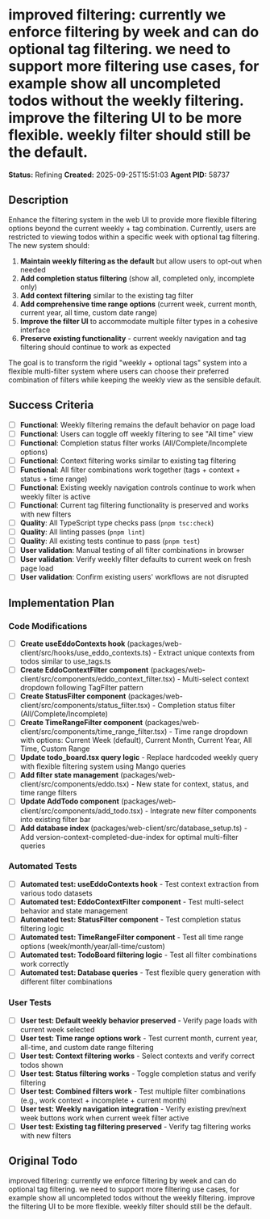 # improved filtering: currently we enforce filtering by week and can do optional tag filtering. we need to support more filtering use cases, for example show all uncompleted todos without the weekly filtering. improve the filtering UI to be more flexible. weekly filter should still be the default.

**Status:** Refining
**Created:** 2025-09-25T15:51:03
**Agent PID:** 58737

## Description

Enhance the filtering system in the web UI to provide more flexible filtering options beyond the current weekly + tag combination. Currently, users are restricted to viewing todos within a specific week with optional tag filtering. The new system should:

1. **Maintain weekly filtering as the default** but allow users to opt-out when needed
2. **Add completion status filtering** (show all, completed only, incomplete only)
3. **Add context filtering** similar to the existing tag filter
4. **Add comprehensive time range options** (current week, current month, current year, all time, custom date range)
5. **Improve the filter UI** to accommodate multiple filter types in a cohesive interface
6. **Preserve existing functionality** - current weekly navigation and tag filtering should continue to work as expected

The goal is to transform the rigid "weekly + optional tags" system into a flexible multi-filter system where users can choose their preferred combination of filters while keeping the weekly view as the sensible default.

## Success Criteria

- [ ] **Functional**: Weekly filtering remains the default behavior on page load
- [ ] **Functional**: Users can toggle off weekly filtering to see "All time" view
- [ ] **Functional**: Completion status filter works (All/Complete/Incomplete options)
- [ ] **Functional**: Context filtering works similar to existing tag filtering
- [ ] **Functional**: All filter combinations work together (tags + context + status + time range)
- [ ] **Functional**: Existing weekly navigation controls continue to work when weekly filter is active
- [ ] **Functional**: Current tag filtering functionality is preserved and works with new filters
- [ ] **Quality**: All TypeScript type checks pass (`pnpm tsc:check`)
- [ ] **Quality**: All linting passes (`pnpm lint`)
- [ ] **Quality**: All existing tests continue to pass (`pnpm test`)
- [ ] **User validation**: Manual testing of all filter combinations in browser
- [ ] **User validation**: Verify weekly filter defaults to current week on fresh page load
- [ ] **User validation**: Confirm existing users' workflows are not disrupted

## Implementation Plan

### Code Modifications

- [ ] **Create useEddoContexts hook** (packages/web-client/src/hooks/use_eddo_contexts.ts) - Extract unique contexts from todos similar to use_tags.ts
- [ ] **Create EddoContextFilter component** (packages/web-client/src/components/eddo_context_filter.tsx) - Multi-select context dropdown following TagFilter pattern
- [ ] **Create StatusFilter component** (packages/web-client/src/components/status_filter.tsx) - Completion status filter (All/Complete/Incomplete)
- [ ] **Create TimeRangeFilter component** (packages/web-client/src/components/time_range_filter.tsx) - Time range dropdown with options: Current Week (default), Current Month, Current Year, All Time, Custom Range
- [ ] **Update todo_board.tsx query logic** - Replace hardcoded weekly query with flexible filtering system using Mango queries
- [ ] **Add filter state management** (packages/web-client/src/components/eddo.tsx) - New state for context, status, and time range filters
- [ ] **Update AddTodo component** (packages/web-client/src/components/add_todo.tsx) - Integrate new filter components into existing filter bar
- [ ] **Add database index** (packages/web-client/src/database_setup.ts) - Add version-context-completed-due-index for optimal multi-filter queries

### Automated Tests

- [ ] **Automated test: useEddoContexts hook** - Test context extraction from various todo datasets
- [ ] **Automated test: EddoContextFilter component** - Test multi-select behavior and state management
- [ ] **Automated test: StatusFilter component** - Test completion status filtering logic
- [ ] **Automated test: TimeRangeFilter component** - Test all time range options (week/month/year/all-time/custom)
- [ ] **Automated test: TodoBoard filtering logic** - Test all filter combinations work correctly
- [ ] **Automated test: Database queries** - Test flexible query generation with different filter combinations

### User Tests

- [ ] **User test: Default weekly behavior preserved** - Verify page loads with current week selected
- [ ] **User test: Time range options work** - Test current month, current year, all-time, and custom date range filtering
- [ ] **User test: Context filtering works** - Select contexts and verify correct todos shown
- [ ] **User test: Status filtering works** - Toggle completion status and verify filtering
- [ ] **User test: Combined filters work** - Test multiple filter combinations (e.g., work context + incomplete + current month)
- [ ] **User test: Weekly navigation integration** - Verify existing prev/next week buttons work when current week filter active
- [ ] **User test: Existing tag filtering preserved** - Verify tag filtering works with new filters

## Original Todo

improved filtering: currently we enforce filtering by week and can do optional tag filtering. we need to support more filtering use cases, for example show all uncompleted todos without the weekly filtering. improve the filtering UI to be more flexible. weekly filter should still be the default.